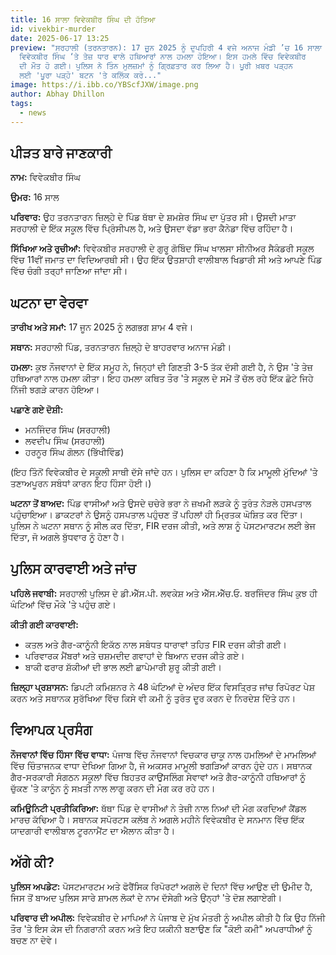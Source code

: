 ```yaml
---
title: 16 ਸਾਲਾ ਵਿਵੇਕਬੀਰ ਸਿੰਘ ਦੀ ਹੱਤਿਆ
id: vivekbir-murder
date: 2025-06-17 13:25
preview: "ਸਰਹਾਲੀ (ਤਰਨਤਾਰਨ): 17 ਜੂਨ 2025 ਨੂੰ ਦੁਪਹਿਰੀ 4 ਵਜੇ ਅਨਾਜ ਮੰਡੀ ’ਚ 16 ਸਾਲਾ
  ਵਿਵੇਕਬੀਰ ਸਿੰਘ ‘ਤੇ ਤੇਜ਼ ਧਾਰ ਵਾਲੇ ਹਥਿਆਰਾਂ ਨਾਲ ਹਮਲਾ ਹੋਇਆ। ਇਸ ਹਮਲੇ ਵਿੱਚ ਵਿਵੇਕਬੀਰ
  ਦੀ ਮੌਤ ਹੋ ਗਈ। ਪੁਲਿਸ ਨੇ ਤਿੰਨ ਮੁਲਜ਼ਮਾਂ ਨੂੰ ਗ੍ਰਿਫ਼ਤਾਰ ਕਰ ਲਿਆ ਹੈ। ਪੂਰੀ ਖ਼ਬਰ ਪੜ੍ਹਨ
  ਲਈ 'ਪੂਰਾ ਪੜ੍ਹੋ' ਬਟਨ 'ਤੇ ਕਲਿੱਕ ਕਰੋ..."
image: https://i.ibb.co/YBScfJXW/image.png
author: Abhay Dhillon
tags:
  - news
---
```

<h2>ਪੀੜਤ ਬਾਰੇ ਜਾਣਕਾਰੀ</h2>
<p><strong>ਨਾਮ:</strong> ਵਿਵੇਕਬੀਰ ਸਿੰਘ</p>
<p><strong>ਉਮਰ:</strong> 16 ਸਾਲ</p>
<p><strong>ਪਰਿਵਾਰ:</strong> ਉਹ ਤਰਨਤਾਰਨ ਜ਼ਿਲ੍ਹੇ ਦੇ ਪਿੰਡ ਥੱਥਾ ਦੇ ਸ਼ਮਸ਼ੇਰ ਸਿੰਘ ਦਾ ਪੁੱਤਰ ਸੀ। ਉਸਦੀ ਮਾਤਾ ਸਰਹਾਲੀ ਦੇ ਇੱਕ ਸਕੂਲ ਵਿੱਚ ਪ੍ਰਿੰਸੀਪਲ ਹੈ, ਅਤੇ ਉਸਦਾ ਵੱਡਾ ਭਰਾ ਕੈਨੇਡਾ ਵਿੱਚ ਰਹਿੰਦਾ ਹੈ।</p>
<p><strong>ਸਿੱਖਿਆ ਅਤੇ ਰੁਚੀਆਂ:</strong> ਵਿਵੇਕਬੀਰ ਸਰਹਾਲੀ ਦੇ ਗੁਰੂ ਗੋਬਿੰਦ ਸਿੰਘ ਖਾਲਸਾ ਸੀਨੀਅਰ ਸੈਕੰਡਰੀ ਸਕੂਲ ਵਿੱਚ 11ਵੀਂ ਜਮਾਤ ਦਾ ਵਿਦਿਆਰਥੀ ਸੀ। ਉਹ ਇੱਕ ਉਤਸ਼ਾਹੀ ਵਾਲੀਬਾਲ ਖਿਡਾਰੀ ਸੀ ਅਤੇ ਆਪਣੇ ਪਿੰਡ ਵਿੱਚ ਚੰਗੀ ਤਰ੍ਹਾਂ ਜਾਣਿਆ ਜਾਂਦਾ ਸੀ।</p>

<h2>ਘਟਨਾ ਦਾ ਵੇਰਵਾ</h2>
<p><strong>ਤਾਰੀਖ ਅਤੇ ਸਮਾਂ:</strong> 17 ਜੂਨ 2025 ਨੂੰ ਲਗਭਗ ਸ਼ਾਮ 4 ਵਜੇ।</p>
<p><strong>ਸਥਾਨ:</strong> ਸਰਹਾਲੀ ਪਿੰਡ, ਤਰਨਤਾਰਨ ਜ਼ਿਲ੍ਹੇ ਦੇ ਬਾਹਰਵਾਰ ਅਨਾਜ ਮੰਡੀ।</p>
<p><strong>ਹਮਲਾ:</strong> ਕੁਝ ਨੌਜਵਾਨਾਂ ਦੇ ਇੱਕ ਸਮੂਹ ਨੇ, ਜਿਨ੍ਹਾਂ ਦੀ ਗਿਣਤੀ 3-5 ਤੱਕ ਦੱਸੀ ਗਈ ਹੈ, ਨੇ ਉਸ 'ਤੇ ਤੇਜ਼ ਹਥਿਆਰਾਂ ਨਾਲ ਹਮਲਾ ਕੀਤਾ। ਇਹ ਹਮਲਾ ਕਥਿਤ ਤੌਰ 'ਤੇ ਸਕੂਲ ਦੇ ਸਮੇਂ ਤੋਂ ਚੱਲ ਰਹੇ ਇੱਕ ਛੋਟੇ ਜਿਹੇ ਨਿੱਜੀ ਝਗੜੇ ਕਾਰਨ ਹੋਇਆ।</p>
<p><strong>ਪਛਾਣੇ ਗਏ ਦੋਸ਼ੀ:</strong></p>
<ul>
    <li>ਮਨਜਿੰਦਰ ਸਿੰਘ (ਸਰਹਾਲੀ)</li>
    <li>ਲਵਦੀਪ ਸਿੰਘ (ਸਰਹਾਲੀ)</li>
    <li>ਹਰਨੂਰ ਸਿੰਘ ਗੋਲਨ (ਭਿੱਖੀਵਿੰਡ)</li>
</ul>
<p>(ਇਹ ਤਿੰਨੋਂ ਵਿਵੇਕਬੀਰ ਦੇ ਸਕੂਲੀ ਸਾਥੀ ਦੱਸੇ ਜਾਂਦੇ ਹਨ। ਪੁਲਿਸ ਦਾ ਕਹਿਣਾ ਹੈ ਕਿ ਮਾਮੂਲੀ ਮੁੱਦਿਆਂ 'ਤੇ ਤਣਾਅਪੂਰਨ ਸਬੰਧਾਂ ਕਾਰਨ ਇਹ ਹਿੰਸਾ ਹੋਈ।)</p>
<p><strong>ਘਟਨਾ ਤੋਂ ਬਾਅਦ:</strong> ਪਿੰਡ ਵਾਸੀਆਂ ਅਤੇ ਉਸਦੇ ਚਚੇਰੇ ਭਰਾ ਨੇ ਜ਼ਖਮੀ ਲੜਕੇ ਨੂੰ ਤੁਰੰਤ ਨੇੜਲੇ ਹਸਪਤਾਲ ਪਹੁੰਚਾਇਆ। ਡਾਕਟਰਾਂ ਨੇ ਉਸਨੂੰ ਹਸਪਤਾਲ ਪਹੁੰਚਣ ਤੋਂ ਪਹਿਲਾਂ ਹੀ ਮ੍ਰਿਤਕ ਘੋਸ਼ਿਤ ਕਰ ਦਿੱਤਾ। ਪੁਲਿਸ ਨੇ ਘਟਨਾ ਸਥਾਨ ਨੂੰ ਸੀਲ ਕਰ ਦਿੱਤਾ, FIR ਦਰਜ ਕੀਤੀ, ਅਤੇ ਲਾਸ਼ ਨੂੰ ਪੋਸਟਮਾਰਟਮ ਲਈ ਭੇਜ ਦਿੱਤਾ, ਜੋ ਅਗਲੇ ਬੁੱਧਵਾਰ ਨੂੰ ਹੋਣਾ ਹੈ।</p>

<h2>ਪੁਲਿਸ ਕਾਰਵਾਈ ਅਤੇ ਜਾਂਚ</h2>
<p><strong>ਪਹਿਲੇ ਜਵਾਬੀ:</strong> ਸਰਹਾਲੀ ਪੁਲਿਸ ਦੇ ਡੀ.ਐੱਸ.ਪੀ. ਲਵਕੇਸ਼ ਅਤੇ ਐੱਸ.ਐੱਚ.ਓ. ਬਰਜਿੰਦਰ ਸਿੰਘ ਕੁਝ ਹੀ ਘੰਟਿਆਂ ਵਿੱਚ ਮੌਕੇ 'ਤੇ ਪਹੁੰਚ ਗਏ।</p>
<p><strong>ਕੀਤੀ ਗਈ ਕਾਰਵਾਈ:</strong></p>
<ul>
    <li>ਕਤਲ ਅਤੇ ਗੈਰ-ਕਾਨੂੰਨੀ ਇਕੱਠ ਨਾਲ ਸਬੰਧਤ ਧਾਰਾਵਾਂ ਤਹਿਤ FIR ਦਰਜ ਕੀਤੀ ਗਈ।</li>
    <li>ਪਰਿਵਾਰਕ ਮੈਂਬਰਾਂ ਅਤੇ ਚਸ਼ਮਦੀਦ ਗਵਾਹਾਂ ਦੇ ਬਿਆਨ ਦਰਜ ਕੀਤੇ ਗਏ।</li>
    <li>ਬਾਕੀ ਫਰਾਰ ਸ਼ੱਕੀਆਂ ਦੀ ਭਾਲ ਲਈ ਛਾਪੇਮਾਰੀ ਸ਼ੁਰੂ ਕੀਤੀ ਗਈ।</li>
</ul>
<p><strong>ਜ਼ਿਲ੍ਹਾ ਪ੍ਰਸ਼ਾਸਨ:</strong> ਡਿਪਟੀ ਕਮਿਸ਼ਨਰ ਨੇ 48 ਘੰਟਿਆਂ ਦੇ ਅੰਦਰ ਇੱਕ ਵਿਸਤ੍ਰਿਤ ਜਾਂਚ ਰਿਪੋਰਟ ਪੇਸ਼ ਕਰਨ ਅਤੇ ਸਥਾਨਕ ਸੁਰੱਖਿਆ ਵਿੱਚ ਕਿਸੇ ਵੀ ਕਮੀ ਨੂੰ ਤੁਰੰਤ ਦੂਰ ਕਰਨ ਦੇ ਨਿਰਦੇਸ਼ ਦਿੱਤੇ ਹਨ।</p>

<h2>ਵਿਆਪਕ ਪ੍ਰਸੰਗ</h2>
<p><strong>ਨੌਜਵਾਨਾਂ ਵਿੱਚ ਹਿੰਸਾ ਵਿੱਚ ਵਾਧਾ:</strong> ਪੰਜਾਬ ਵਿੱਚ ਨੌਜਵਾਨਾਂ ਵਿਚਕਾਰ ਚਾਕੂ ਨਾਲ ਹਮਲਿਆਂ ਦੇ ਮਾਮਲਿਆਂ ਵਿੱਚ ਚਿੰਤਾਜਨਕ ਵਾਧਾ ਦੇਖਿਆ ਗਿਆ ਹੈ, ਜੋ ਅਕਸਰ ਮਾਮੂਲੀ ਝਗੜਿਆਂ ਕਾਰਨ ਹੁੰਦੇ ਹਨ। ਸਥਾਨਕ ਗੈਰ-ਸਰਕਾਰੀ ਸੰਗਠਨ ਸਕੂਲਾਂ ਵਿੱਚ ਬਿਹਤਰ ਕਾਉਂਸਲਿੰਗ ਸੇਵਾਵਾਂ ਅਤੇ ਗੈਰ-ਕਾਨੂੰਨੀ ਹਥਿਆਰਾਂ ਨੂੰ ਚੁੱਕਣ 'ਤੇ ਕਾਨੂੰਨ ਨੂੰ ਸਖ਼ਤੀ ਨਾਲ ਲਾਗੂ ਕਰਨ ਦੀ ਮੰਗ ਕਰ ਰਹੇ ਹਨ।</p>
<p><strong>ਕਮਿਊਨਿਟੀ ਪ੍ਰਤੀਕਿਰਿਆ:</strong> ਥੱਥਾ ਪਿੰਡ ਦੇ ਵਾਸੀਆਂ ਨੇ ਤੇਜ਼ੀ ਨਾਲ ਨਿਆਂ ਦੀ ਮੰਗ ਕਰਦਿਆਂ ਕੈਂਡਲ ਮਾਰਚ ਕੱਢਿਆ ਹੈ। ਸਥਾਨਕ ਸਪੋਰਟਸ ਕਲੱਬ ਨੇ ਅਗਲੇ ਮਹੀਨੇ ਵਿਵੇਕਬੀਰ ਦੇ ਸਨਮਾਨ ਵਿੱਚ ਇੱਕ ਯਾਦਗਾਰੀ ਵਾਲੀਬਾਲ ਟੂਰਨਾਮੈਂਟ ਦਾ ਐਲਾਨ ਕੀਤਾ ਹੈ।</p>

<h2>ਅੱਗੇ ਕੀ?</h2>
<p><strong>ਪੁਲਿਸ ਅਪਡੇਟ:</strong> ਪੋਸਟਮਾਰਟਮ ਅਤੇ ਫੋਰੈਂਸਿਕ ਰਿਪੋਰਟਾਂ ਅਗਲੇ ਦੋ ਦਿਨਾਂ ਵਿੱਚ ਆਉਣ ਦੀ ਉਮੀਦ ਹੈ, ਜਿਸ ਤੋਂ ਬਾਅਦ ਪੁਲਿਸ ਸਾਰੇ ਸ਼ਾਮਲ ਲੋਕਾਂ ਦੇ ਨਾਮ ਦੱਸੇਗੀ ਅਤੇ ਉਨ੍ਹਾਂ 'ਤੇ ਦੋਸ਼ ਲਗਾਏਗੀ।</p>
<p><strong>ਪਰਿਵਾਰ ਦੀ ਅਪੀਲ:</strong> ਵਿਵੇਕਬੀਰ ਦੇ ਮਾਪਿਆਂ ਨੇ ਪੰਜਾਬ ਦੇ ਮੁੱਖ ਮੰਤਰੀ ਨੂੰ ਅਪੀਲ ਕੀਤੀ ਹੈ ਕਿ ਉਹ ਨਿੱਜੀ ਤੌਰ 'ਤੇ ਇਸ ਕੇਸ ਦੀ ਨਿਗਰਾਨੀ ਕਰਨ ਅਤੇ ਇਹ ਯਕੀਨੀ ਬਣਾਉਣ ਕਿ "ਕੋਈ ਕਮੀ" ਅਪਰਾਧੀਆਂ ਨੂੰ ਬਚਣ ਨਾ ਦੇਵੇ।
